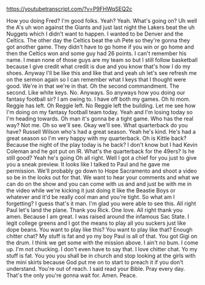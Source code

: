 https://youtubetranscript.com/?v=P9FHWqSEQ2c

 How you doing Fred? I'm good folks. Yeah? Yeah. What's going on? Uh well the A's uh won against the Giants and just last night the Lakers beat the uh Nuggets which I didn't want to happen. I wanted to be Denver and the Celtics. The other day the Celtics beat the uh Pete so they're gonna they got another game. They didn't have to go home if you win or go home and then the Celtics won and some guy had 26 points. I can't remember his name. I mean none of those guys are my team so but I still follow basketball because I give credit what credit is due and you know that's how I do my shoes. Anyway I'll be like this and like that and yeah uh let's see refresh me on the sermon again so I can remember what I keys that I thought were good. We're in that we're in that. Oh the second commandment. The second. Like white keys. No. Anyways. So anyways how you doing our fantasy football sir? I am owing to. I have off both my games. Oh hi mom. Reggie has left. Oh Reggie left. No Reggie left the building. Let me see how I'm doing on my fantasy football team today. Yeah and I'm losing today so I'm heading towards. Oh man it's gonna be a tight game. Who has the real way? Not me. Oh so we'll see. Okay we'll see. What quarterback do you have? Russell Wilson who's had a great season. Yeah he's kind. He's had a great season so I'm very happy with my quarterback. Oh is Kittle back? Because the night of the play today is he back? I don't know but I had Kevin Coleman and he got put on IR. What's the quarterback for the 49ers? Is he still good? Yeah he's going Oh all right. Well I got a chief for you just to give you a sneak preview. It looks like I talked to Paul and he gave me permission. We'll probably go down to Hope Sacramento and shoot a video so be in the looks out for that. We want to hear your comments and what we can do on the show and you can come with us and and just be with me in the video while we're kicking it just doing it like the Beastie Boys or whatever and it'd be really cool man and you're tight. So what am I forgetting? I guess that's it man. I'm glad you were able to see this. All right Paul let's land the plane. Thank you Rick. One love. All right thank you amen. Because I am great. I was raised around the infamous Sac State. I legit college greens and I got the means to play all you suckers just like dope beans. You want to play like this? You want to play like that? Enough chitter chat? My stuff is fat and yo my boy Paul is all of that. You got Gigi on the drum. I think we get some with the mission above. I ain't no bum. I come up. I'm not chucking. I don't even have to say that. I love chitter chat. Yo my stuff is fat. You you you shall be in church and stop looking at the girls with the mini skirts because God put me on to start to preach it if you don't understand. You're out of reach. I said read your Bible. Pray every day. That's the only you're gonna wait for. Amen. Peace.